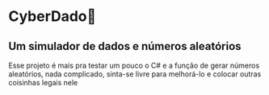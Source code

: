 # CyberDado🎲
## Um simulador de dados e números aleatórios
Esse projeto é mais pra testar um pouco o C# e a função de gerar números aleatórios, nada complicado, sinta-se livre para melhorá-lo e colocar outras coisinhas legais nele
